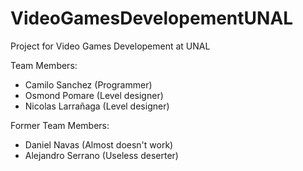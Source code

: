 # VideoGamesDevelopementUNAL
Project for Video Games Developement at UNAL

Team Members:

* Camilo Sanchez (Programmer)
* Osmond Pomare (Level designer)
* Nicolas Larrañaga (Level designer)

Former Team Members:

* Daniel Navas (Almost doesn't work)
* Alejandro Serrano (Useless deserter)